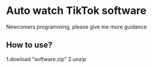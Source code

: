 # Auto watch TikTok software
Newcomers programming, please give me more guidance
## How to use?
  1.dowload "software.zip"
  2.unzip
